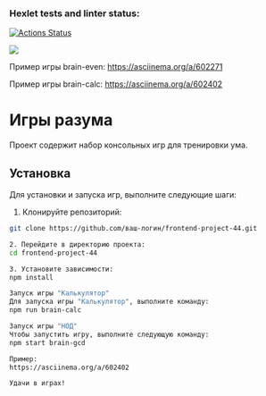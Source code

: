 ### Hexlet tests and linter status:
[![Actions Status](https://github.com/MostOfLuck/frontend-project-44/workflows/hexlet-check/badge.svg)](https://github.com/MostOfLuck/frontend-project-44/actions)

<a href="https://codeclimate.com/github/MostOfLuck/frontend-project-44/maintainability"><img src="https://api.codeclimate.com/v1/badges/5d2f223b657ef254075f/maintainability" /></a>

Пример игры brain-even: https://asciinema.org/a/602271

Пример игры brain-calc: https://asciinema.org/a/602402

# Игры разума

Проект содержит набор консольных игр для тренировки ума.

## Установка

Для установки и запуска игр, выполните следующие шаги:



1. Клонируйте репозиторий:

```bash
git clone https://github.com/ваш-логин/frontend-project-44.git

2. Перейдите в директорию проекта:
cd frontend-project-44

3. Установите зависимости:
npm install

Запуск игры "Калькулятор"
Для запуска игры "Калькулятор", выполните команду:
npm run brain-calc

Запуск игры "НОД"
Чтобы запустить игру, выполните следующую команду:
npm start brain-gcd

Пример:
https://asciinema.org/a/602402

Удачи в играх!
